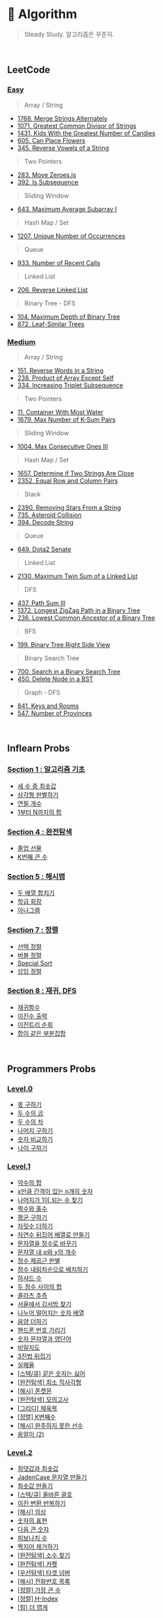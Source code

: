 # 📜 Algorithm

> Steady Study. 알고리즘은 꾸준히.

<br/>

## LeetCode

### [Easy](/LeetCode/Easy/)

> Array / String

- [1768. Merge Strings Alternately](/LeetCode/Easy/1768_Merge_Strings_Alternately.js)
- [1071. Greatest Common Divisor of Strings](/LeetCode/Easy/1071_Greatest_Common_Divisor_of_Strings.js)
- [1431. Kids With the Greatest Number of Candies](/LeetCode/Easy/1431_Kids_With_the_Greatest_Number_of_Candies.js)
- [605. Can Place Flowers](/LeetCode/Easy/605_Can_Place_Flowers.js)
- [345. Reverse Vowels of a String](/LeetCode/Easy/345_Reverse_Vowels_of_a_String.js)

> Two Pointers

- [283. Move Zeroes.js](/LeetCode/Easy/283_Move_Zeroes.js)
- [392. Is Subsequence](/LeetCode/Easy/392_Is_Subsequence.js)

> Sliding Window

- [643. Maximum Average Subarray I](/LeetCode/Easy/643_Maximum_Average_Subarray_I.js)

> Hash Map / Set

- [1207. Unique Number of Occurrences](/LeetCode/Easy/1207_Unique_Number_of_Occurrences.js)

> Queue

- [933. Number of Recent Calls](/LeetCode/Easy/933_Number_of_Recent_Calls.js)

> Linked List

- [206. Reverse Linked List](/LeetCode/Easy/206_Reverse_Linked_List.js)

> Binary Tree - DFS

- [104. Maximum Depth of Binary Tree](/LeetCode/Easy/104_Maximum_Depth_of_Binary_Tree.js)
- [872. Leaf-Similar Trees](/LeetCode/Easy/872_Leaf_Similar_Trees.js)

### [Medium](/LeetCode/Medium/)

> Array / String

- [151. Reverse Words in a String](/LeetCode/Medium/151_Reverse_Words_in_a_String.js)
- [238. Product of Array Except Self](/LeetCode/Medium/238_Product_of_Array_Except%20Self.js)
- [334. Increasing Triplet Subsequence](/LeetCode/Medium/334_Increasing_Triplet_Subsequence.js)

> Two Pointers

- [11. Container With Most Water](/LeetCode/Medium/11_Container_With_Most_Water.js)
- [1679. Max Number of K-Sum Pairs](/LeetCode/Medium/1679_Max_Number_of_K-Sum_Pairs.js)

> Sliding Window

- [1004. Max Consecutive Ones III](/LeetCode/Medium/1004_Max_Consecutive_Ones_III.js)

> Hash Map / Set

- [1657. Determine if Two Strings Are Close](/LeetCode/Medium/1657_Determine_if_Two_Strings_Are_Close.js)
- [2352. Equal Row and Column Pairs](/LeetCode/Medium/2352_Equal_Row_and_Column_Pairs.js)

> Stack

- [2390. Removing Stars From a String](/LeetCode/Medium/2390_Removing_Stars_From_a_String.js)
- [735. Asteroid Collision](/LeetCode/Medium/735_Asteroid_Collision.js)
- [394. Decode String](/LeetCode/Medium/394_Decode_String.js)

> Queue

- [649. Dota2 Senate](/LeetCode/Medium/649_Dota2_Senate.js)

> Linked List

- [2130. Maximum Twin Sum of a Linked List](/LeetCode/Medium/2130_Maximum_Twin_Sum%20of_a_Linked_List.js)

> DFS

- [437. Path Sum III](/LeetCode/Medium/437_Path_Sum_III.js)
- [1372. Longest ZigZag Path in a Binary Tree](/LeetCode/Medium/1372_Longest_ZigZag_Path_in_a_Binary_Tree.js)
- [236. Lowest Common Ancestor of a Binary Tree](/LeetCode/Medium/236_Lowest_Common_Ancestor_of_a_Binary_Tree.js)

> BFS

- [199. Binary Tree Right Side View](/LeetCode/Medium/199_Binary_Tree_Right_Side_View.js)

> Binary Search Tree

- [700. Search in a Binary Search Tree](/LeetCode/Easy/700_Search%20in_a_Binary_Search_Tree.js)
- [450. Delete Node in a BST](/LeetCode/Medium/450_Delete_Node_in_a_BST.js)

> Graph - DFS

- [841. Keys and Rooms](/LeetCode/Medium/841_Keys_and_Rooms.js)
- [547. Number of Provinces](/LeetCode/Medium/547_Number_of_Provinces.js)

<br/>

## Inflearn Probs

### [Section 1 : 알고리즘 기초](/Inflearn/섹션1/)

- [세 수 중 최솟값](/Inflearn/섹션1/1.%20세%20수%20중%20최솟값.js)
- [삼각형 판별하기](/Inflearn/섹션1/2.%20삼각형%20판별하기.js)
- [연필 개수](/Inflearn/섹션1/3.%20연필개수.js)
- [1부터 N까지의 합](/Inflearn/섹션1/4.%201부터%20N까지의%20합.js)

### [Section 4 : 완전탐색](/Inflearn/섹션4/)

- [졸업 선물](/Inflearn/섹션4/4.%20졸업선물.js)
- [K번째 큰 수](/Inflearn/섹션4/5.%20K번째%20큰%20수.js)

### [Section 5 : 해시맵](/Inflearn/섹션5/)

- [두 배열 합치기](/Inflearn/섹션5/1.%20두%20배열%20합치기.js)
- [학급 회장](/Inflearn/섹션5/6.%20학급%20회장(해쉬).js)
- [아나그램](/Inflearn/섹션5/7.%20아나그램.js)

### [Section 7 : 정렬](/Inflearn/섹션7/)

- [선택 정렬](/Inflearn/섹션7/1.%20선택정렬.js)
- [버블 정렬](/Inflearn/섹션7/2.%20버블정렬.js)
- [Special Sort](/Inflearn/섹션7/3.%20Special%20Sort.js)
- [삽입 정렬](/Inflearn/섹션7/4.%20삽입정렬.js)

### [Section 8 : 재귀, DFS](/Inflearn/섹션8/)

- [재귀함수](/Inflearn/섹션8/1.%20재귀함수.js)
- [이진수 출력](/Inflearn/섹션8/2.%20이진수%20출력(재귀).js)
- [이진트리 순회](/Inflearn/섹션8/3.%20이진트리순회.js)
- [합이 같은 부분집합](/Inflearn/섹션8/5.%20합이%20같은%20부분집합.js)

<br/>

## Programmers Probs

### [Level.0](/Programmers/Level.0/)

- [몫 구하기](/Programmers/Level.0/01_몫_구하기.js)
- [두 수의 곱](/Programmers/Level.0/02_두_수의_곱.js)
- [두 수의 차](/Programmers/Level.0/03_두_수의_차.js)
- [나머지 구하기](/Programmers/Level.0/04_나머지_구하기.js)
- [숫자 비교하기](/Programmers/Level.0/05_숫자_비교하기.js)
- [나이 구하기](/Programmers/Level.0/06_나이_구하기.js)

### [Level.1](/Programmers/Level.1/)

- [약수의 합](/Programmers/Level.1/01_약수의_합.js)
- [x만큼 간격이 있는 n개의 숫자](/Programmers/Level.1/02_x만큼_간격있는_n개숫자.js)
- [나머지가 1이 되는 수 찾기](/Programmers/Level.1/03_나머지가_1이되는_수찾기.js)
- [짝수와 홀수](/Programmers/Level.1/04_짝수와_홀수.js)
- [평균 구하기](/Programmers/Level.1/05_평균_구하기.js)
- [자릿수 더하기](/Programmers/Level.1/06_자릿수_더하기.js)
- [자연수 뒤집어 배열로 만들기](/Programmers/Level.1/07_자연수_뒤집어_배열로_만들기.js)
- [문자열을 정수로 바꾸기](/Programmers/Level.1/08_문자열을_정수로_바꾸기.js)
- [문자열 내 p와 y의 개수](/Programmers/Level.1/09_문자열_내_p와_y의_개수.js)
- [정수 제곱근 판별](/Programmers/Level.1/10_정수_제곱근_판별.js)
- [정수 내림차순으로 배치하기](/Programmers/Level.1/11_정수_내림차순으로_배치하기.js)
- [하샤드 수](/Programmers/Level.1/12_하샤드_수.js)
- [두 정수 사이의 합](/Programmers/Level.1/13_두_정수_사이의_합.js)
- [콜라츠 추측](/Programmers/Level.1/14_콜라츠_추측.js)
- [서울에서 김서방 찾기](/Programmers/Level.1/15_서울에서_김서방_찾기.js)
- [나누어 떨어지는 숫자 배열](/Programmers/Level.1/16_나누어_떨어지는_숫자_배열.js)
- [음양 더하기](/Programmers/Level.1/17_음양_더하기.js)
- [핸드폰 번호 가리기](/Programmers/Level.1/18_핸드폰_번호_가리기.js)
- [숫자 문자열과 영단어](/Programmers/Level.1/19_숫자_문자열과_영단어.js)
- [비밀지도](/Programmers/Level.1/20_비밀지도.js)
- [3진법 뒤집기](/Programmers/Level.1/21_3진법_뒤집기.js)
- [실패율](/Programmers/Level.1/22_실패율.js)
- [[스택/큐] 같은 숫자는 싫어](/Programmers/Level.1/23_같은_숫자는_싫어.js)
- [[완전탐색] 최소 직사각형](/Programmers/Level.1/24_최소_직사각형.js)
- [[해시] 폰켓몬](/Programmers/Level.1/25_폰켓몬.js)
- [[완전탐색] 모의고사](/Programmers/Level.1/26_모의고사.js)
- [[그리디] 체육복](/Programmers/Level.1/27_체육복.js)
- [[정렬] K번째수](/Programmers/Level.1/28_K번째수.js)
- [[해시] 완주하지 못한 선수](/Programmers/Level.1/29_완주하지_못한_선수.js)
- [옹알이 (2)](/Programmers/Level.1/30_옹알이(2).js)

### [Level.2](/Programmers/Level.2/)

- [최댓값과 최솟값](/Programmers/Level.2/01_최댓값과_최솟값.js)
- [JadenCase 문자열 만들기](/Programmers/Level.2/02_JadenCase_문자열_만들기.js)
- [최솟값 만들기](/Programmers/Level.2/03_최솟값_만들기.js)
- [[스택/큐] 올바른 괄호](/Programmers/Level.2/04_올바른_괄호.js)
- [이진 변환 반복하기](/Programmers/Level.2/05_이진_변환_반복하기.js)
- [[해시] 의상](/Programmers/Level.2/06_의상.js)
- [숫자의 표현](/Programmers/Level.2/07_숫자의_표현.js)
- [다음 큰 숫자](/Programmers/Level.2/08_다음_큰_숫자.js)
- [피보나치 수](/Programmers/Level.2/09_피보나치_수.js)
- [짝지어 제거하기](/Programmers/Level.2/10_짝지어_제거하기.js)
- [[완전탐색] 소수 찾기](/Programmers/Level.2/11_소수_찾기.js)
- [[완전탐색] 카펫](/Programmers/Level.2/12_카펫.js)
- [[우선탐색] 타겟 넘버](/Programmers/Level.2/13_타겟_넘버.js)
- [[해시] 전화번호 목록](/Programmers/Level.2/14_전화번호_목록.js)
- [[정렬] 가장 큰 수](/Programmers/Level.2/15_가장_큰_수.js)
- [[정렬] H-Index](/Programmers/Level.2/16_H-Index.js)
- [[힙] 더 맵게](/Programmers/Level.2/17_더_맵게.js)
